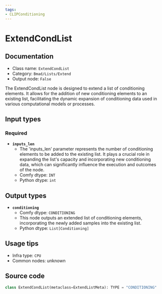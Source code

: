 ```yaml
---
tags:
- CLIPConditioning
---
```


# ExtendCondList
## Documentation
- Class name: `ExtendCondList`
- Category: `Bmad/Lists/Extend`
- Output node: `False`

The ExtendCondList node is designed to extend a list of conditioning elements. It allows for the addition of new conditioning elements to an existing list, facilitating the dynamic expansion of conditioning data used in various computational models or processes.
## Input types
### Required
- **`inputs_len`**
    - The 'inputs_len' parameter represents the number of conditioning elements to be added to the existing list. It plays a crucial role in expanding the list's capacity and incorporating new conditioning data, which can significantly influence the execution and outcomes of the node.
    - Comfy dtype: `INT`
    - Python dtype: `int`
## Output types
- **`conditioning`**
    - Comfy dtype: `CONDITIONING`
    - This node outputs an extended list of conditioning elements, incorporating the newly added samples into the existing list.
    - Python dtype: `List[Conditioning]`
## Usage tips
- Infra type: `CPU`
- Common nodes: unknown


## Source code
```python
class ExtendCondList(metaclass=ExtendListMeta): TYPE = "CONDITIONING"

```
